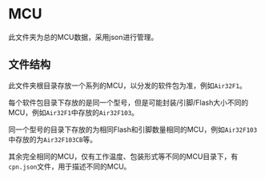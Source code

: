 # MCU

此文件夹为总的MCU数据，采用json进行管理。

## 文件结构

此文件夹根目录存放一个系列的MCU，以分发的软件包为准，例如`Air32F1`。

每个软件包目录下存放的是同一个型号，但是可能封装/引脚/Flash大小不同的MCU，例如`Air32F1`中存放的`Air32F103`。

同一个型号的目录下存放的为相同Flash和引脚数量相同的MCU，例如`Air32F103`中存放的为`Air32F103CB`等。

其余完全相同的MCU，仅有工作温度、包装形式等不同的MCU目录下，有`cpn.json`文件，用于描述不同的MCU。
